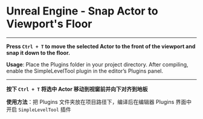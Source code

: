 # Unreal Engine - Snap Actor to Viewport's Floor

---

**Press `Ctrl + T` to move the selected Actor to the front of the viewport and snap it down to the floor.**

**Usage**: Place the Plugins folder in your project directory. After compiling, enable the SimpleLevelTool plugin in the editor’s Plugins panel.

---

**按下 `Ctrl + T` 将选中 Actor 移动到视窗前并向下对齐到地板**

**使用方法**：把 Plugins 文件夹放在项目路径下，编译后在编辑器 Plugins 界面中开启 `SimpleLevelTool` 插件
